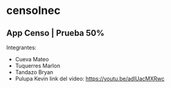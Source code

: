# censoInec

## App Censo | Prueba 50%

Integrantes: 
- Cueva Mateo
- Tuquerres Marlon
- Tandazo Bryan
- Pulupa Kevin
link del video: https://youtu.be/adlUacMXRwc
